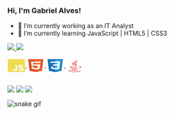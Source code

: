 ### Hi, I'm Gabriel Alves!

- 🔭 I’m currently working as an IT Analyst
- 🌱 I’m currently learning JavaScript | HTML5 | CSS3

<div>
  <a href="https://www.linkedin.com/in/gabriel-alves-a22a531a3/">
  <img height="180cm" src="https://github-readme-stats.vercel.app/api?username=GabrielAlves0501&show_icons=true&theme=dark&include_all_commits=true&count_private=true"/>
  <img height="180cm" src="https://github-readme-stats.vercel.app/api/top-langs/?username=GabrielAlves0501&layout-compact&langs_count=16&theme=dark"/>
</div>

<div style="display: inline_block"><br>
  <img align="center" alt="Biel-Js" height="30" width="40" src="https://raw.githubusercontent.com/devicons/devicon/master/icons/javascript/javascript-plain.svg">
  <img align="center" alt="Biel-HTML" height="30" width="40" src="https://raw.githubusercontent.com/devicons/devicon/master/icons/html5/html5-original.svg">
  <img align="center" alt="Biel-CSS" height="30" width="40" src="https://raw.githubusercontent.com/devicons/devicon/master/icons/css3/css3-original.svg">
  <img align="center" alt="Biel-Java" height="30" width="40" src="https://raw.githubusercontent.com/devicons/devicon/master/icons/java/java-plain.svg">
</div>

  ##

<div> 
  <a href="https://www.instagram.com/biel_alves0508/" target="_blank"><img src="https://img.shields.io/badge/-Instagram-%23E4405F?style=for-the-badge&logo=instagram&logoColor=white" target="_blank"></a>
    <a href="https://www.linkedin.com/in/gabriel-alves-a22a531a3/" target="_blank"><img src="https://img.shields.io/badge/-LinkedIn-%230077B5?style=for-the-badge&logo=linkedin&logoColor=white" target="_blank"></a> 
  <a href = "mailto:gabrielfernando0501@gmail.com"><img src="https://img.shields.io/badge/-Gmail-%23333?style=for-the-badge&logo=gmail&logoColor=white" target="_blank"></a>
  
  ![snake gif](https://github.com/GabrielAlves0501/GabrielAlves0501/blob/output/github-contribution-grid-snake.svg)
</div>
